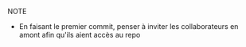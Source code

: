 NOTE
- En faisant le premier commit, penser à inviter les collaborateurs en amont afin qu'ils aient accès au repo
